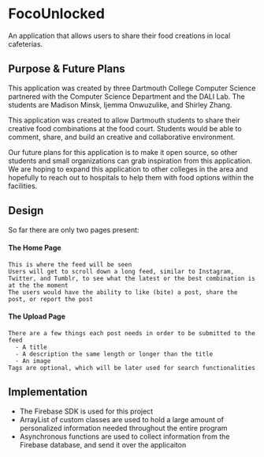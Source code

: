 # FocoUnlocked
An application that allows users to share their food creations in local cafeterias.

## Purpose & Future Plans
This application was created by three Dartmouth College Computer Science partnered with the Computer Science Department and the DALI Lab. The students are Madison Minsk, Ijemma Onwuzulike, and Shirley Zhang.

This application was created to allow Dartmouth students to share their creative food combinations at the food court. Students would be able to comment, share, and build an creative and collaborative environment.

Our future plans for this application is to make it open source, so other students and small organizations can grab inspiration from this application. We are hoping to expand this application to other colleges in the area and hopefully to reach out to hospitals to help them with food options within the facilities.

## Design
So far there are only two pages present:
#### The Home Page
    This is where the feed will be seen
    Users will get to scroll down a long feed, similar to Instagram, Twitter, and Tumblr, to see what the latest or the best combination is at the the moment
    The users would have the ability to like (bite) a post, share the post, or report the post
#### The Upload Page
    There are a few things each post needs in order to be submitted to the feed
      - A title
      - A description the same length or longer than the title
      - An image
    Tags are optional, which will be later used for search functionalities

## Implementation
- The Firebase SDK is used for this project
- ArrayList of custom classes are used to hold a large amount of personalized information needed throughout the entire program
- Asynchronous functions are used to collect information from the Firebase database, and send it over the applicaiton

